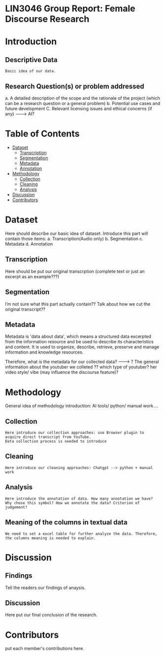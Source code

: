 LIN3046 Group Report: Female Discourse Research
===========================

# Introduction

## Descriptive Data

    Basic idea of our data.

## Research Question(s) or problem addressed
  a. A detailed description of the scope and the rationale of the project (which can be a research question or a general problem)
  b. Potential use cases and future development
  C. Relevant licensing issues and ethical concerns (if any) ---> AI?
   
# Table of Contents

- [Dataset](#dataset)
    - [Transcription](#transcription)
    - [Segmentation](#Segmentation)
    - [Metadata](#Metadata)
    - [Annotation](#Annotation)
- [Methodology](#Methodology)
    - [Collection](#collection)
    - [Cleaning](#cleaning)
    - [Analysis](#analysis)
- [Discussion](#discussion)
- [Contributors](#contributors)

# Dataset

Here should describe our basic idea of dataset. Introduce this part will contain those items:
a. Transcription(Audio only) b. Segmentation c. Metadata d. Annotation

## Transcription

Here should be put our original transcrption (complete text or just an excerpt as an example???) 

## Segmentation

I’m not sure what this part actually contain?? Talk about how we cut the original transcript??

## Metadata

Metadata is 'data about data', which means a structured data excerpted from the information resource and be used to describe its characteristics and content. It is used to organize, describe, retrieve, preserve and manage information and knowledge resources.

Therefore, what is the metadata for our collected data? --->
? The general information about the youtuber we colleted ?? which type of youtuber? her video style/ vibe (may influence the discourse feature)? 


# Methodology

General idea of methodology introduction: AI tools/ python/ manual work....

## Collection

```
Here introduce our collection approaches: use Browser plugin to acquire direct transcript from YouTube.
Data collection process is needed to introduce

```

## Cleaning

```
Here introduce our cleaning approaches: Chatgpt --> python + manual work

```

## Analysis

```
Here introduce the annotation of data. How many annotation we have? Why chose this symbol? How we annotate the data? Criterion of judgement?

```

## Meaning of the columns in textual data

```
We need to set a excel table for further analyze the data. Therefore, the columns meaning is needed to explain.

```

# Discussion

## Findings

Tell the readers our findings of anaysis.

## Discussion

Here put our final conclusion of the research. 


# Contributors

put each member's contributions here.
